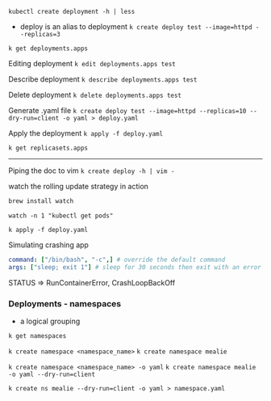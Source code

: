 `kubectl create deployment -h | less`

- deploy is an alias to deployment
`k create deploy test --image=httpd --replicas=3`

`k get deployments.apps`

Editing deployment
`k edit deployments.apps test`

Describe deployment
`k describe deployments.apps test`

Delete deployment
`k delete deployments.apps test`

Generate .yaml file
`k create deploy test --image=httpd --replicas=10 --dry-run=client -o yaml > deploy.yaml`

Apply the deployment
`k apply -f deploy.yaml`

`k get replicasets.apps`

---
Piping the doc to vim
`k create deploy -h | vim -`

watch the rolling update strategy in action
````bash
brew install watch
````
`watch -n 1 "kubectl get pods"`

`k apply -f deploy.yaml`

Simulating crashing app

```deploy.yaml
command: ["/bin/bash", "-c",] # override the default command
args: ["sleep; exit 1"] # sleep for 30 seconds then exit with an error
```

STATUS => RunContainerError, CrashLoopBackOff


### Deployments - namespaces

- a logical grouping

`k get namespaces`

`k create namespace <namespace_name>`
`k create namespace mealie`

`k create namespace <namespace_name> -o yaml`
`k create namespace mealie -o yaml --dry-run=client`


`k create ns mealie --dry-run=client -o yaml > namespace.yaml`